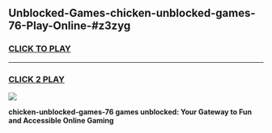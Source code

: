 
## Unblocked-Games-chicken-unblocked-games-76-Play-Online-#z3zyg
<h3>
<a href="https://premium.freeplayer.one?title=chicken-unblocked-games-76&ref=27F">CLICK TO PLAY</a></h3>
<hr>

<h3>
<a href="https://premium.freeplayer.one?title=chicken-unblocked-games-76&ref=27F">CLICK 2 PLAY</a>
  
</h3>

<a href="https://premium.freeplayer.one?title=chicken-unblocked-games-76&ref=27F"><img src="https://clearcache.store/games.png"></a>


**chicken-unblocked-games-76 games unblocked: Your Gateway to Fun and Accessible Online Gaming**
